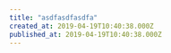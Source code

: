 ```yaml
---
title: "asdfasdfasdfa"
created_at: 2019-04-19T10:40:38.000Z
published_at: 2019-04-19T10:40:38.000Z
---
```


